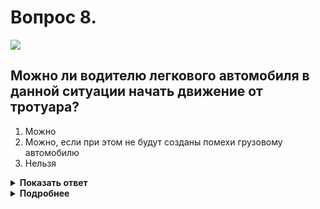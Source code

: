 # Вопрос 8.

![](https://s.drom.ru/i24227/pdd/tickets/2016/1542609027.jpg)

## Можно ли водителю легкового автомобиля в данной ситуации начать движение от тротуара?

1. Можно
2. Можно, если при этом не будут созданы помехи грузовому автомобилю
3. Нельзя

<details>
<summary><b>Показать ответ</b></summary>
Правильный ответ: 2
</details>
<details>
<summary><b>Подробнее</b></summary>
Перед началом движения следует включить указатель поворота соответствующего направления. Движение можно начинать, только убедившись, что оно будет безопасным и не создаст помех другим участникам дорожного движения.
(Пункт 8.1 ПДД)
</details>